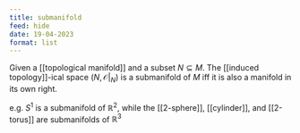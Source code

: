 ```yaml
---
title: submanifold
feed: hide
date: 19-04-2023
format: list
---
```



Given a [[topological manifold]] and a subset $N\subseteq M$. The [[induced topology]]-ical space $(N, \mathcal O|_N)$ is a submanifold of $M$ iff it is also a manifold in its own right.

e.g. $S^1$ is a submanifold of $\mathbb R^2$, while the [[2-sphere]], [[cylinder]], and [[2-torus]] are submanifolds of $\mathbb R^3$